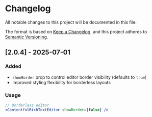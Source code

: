 # Changelog

All notable changes to this project will be documented in this file.

The format is based on [Keep a Changelog](https://keepachangelog.com/en/1.0.0/),
and this project adheres to [Semantic Versioning](https://semver.org/spec/v2.0.0.html).

## [2.0.4] - 2025-07-01

### Added
- `showBorder` prop to control editor border visibility (defaults to `true`)
- Improved styling flexibility for borderless layouts

### Usage
```jsx
// Borderless editor
<ContentfulRichTextEditor showBorder={false} />
